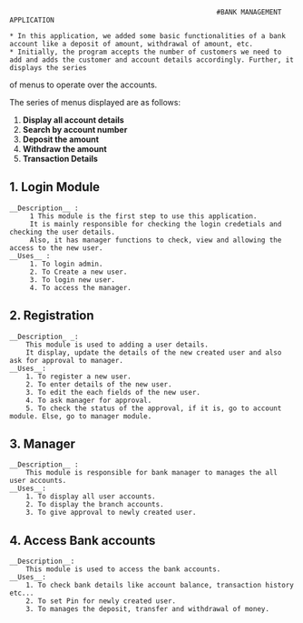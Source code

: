 

                                                       #BANK MANAGEMENT APPLICATION
    
    * In this application, we added some basic functionalities of a bank account like a deposit of amount, withdrawal of amount, etc.
    * Initially, the program accepts the number of customers we need to add and adds the customer and account details accordingly. Further, it displays the series 
of menus to operate over the accounts.

The series of menus displayed are as follows:

   1. **Display all account details**
   2. **Search by account number**
   3. **Deposit the amount**
   4. **Withdraw the amount**
   5. **Transaction Details**
   
## 1. Login Module
    __Description__ :
         1 This module is the first step to use this application.
         It is mainly responsible for checking the login credetials and checking the user details.
         Also, it has manager functions to check, view and allowing the access to the new user.
    __Uses__ : 
         1. To login admin.
         2. To Create a new user.
         3. To login new user.
         4. To access the manager.

## 2. Registration 
    __Description_ _: 
        This module is used to adding a user details. 
        It display, update the details of the new created user and also ask for approval to manager.
    __Uses__: 
        1. To register a new user.
        2. To enter details of the new user.
        3. To edit the each fields of the new user.
        4. To ask manager for approval.
        5. To check the status of the approval, if it is, go to account module. Else, go to manager module.
        
## 3. Manager
    __Description__ : 
        This module is responsible for bank manager to manages the all user accounts.
    __Uses__:
        1. To display all user accounts.
        2. To display the branch accounts.
        3. To give approval to newly created user.

## 4. Access Bank accounts
    __Description__:
        This module is used to access the bank accounts.
    __Uses__: 
        1. To check bank details like account balance, transaction history etc...
        2. To set Pin for newly created user.
        3. To manages the deposit, transfer and withdrawal of money.


